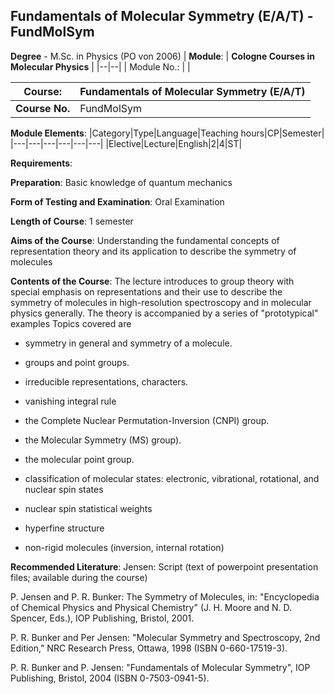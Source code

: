 ## Fundamentals of Molecular Symmetry (E/A/T) - FundMolSym

**Degree** - M.Sc. in Physics (PO von 2006)
| **Module**: | **Cologne Courses in Molecular Physics** |
|--|--|
| Module No.: |  |

| **Course**: | Fundamentals of Molecular Symmetry (E/A/T) |
|------|------|
| **Course No.** | FundMolSym |

**Module Elements**:
|Category|Type|Language|Teaching hours|CP|Semester|
|---|---|---|---|---|---|
|Elective|Lecture|English|2|4|ST|

**Requirements**:


**Preparation**:
Basic knowledge of quantum mechanics

**Form of Testing and Examination**:
Oral Examination

**Length of Course**:
1 semester

**Aims of the Course**:
Understanding the fundamental concepts of representation theory and its application to describe the symmetry of molecules

**Contents of the Course**:
The lecture introduces to group theory with special emphasis on representations and their use to describe the symmetry of molecules in high-resolution spectroscopy and in molecular physics generally. The theory is accompanied by a series of "prototypical" examples Topics covered are

- symmetry in general and symmetry of a molecule.

- groups and point groups.

- irreducible representations, characters.

- vanishing integral rule

- the Complete Nuclear Permutation-Inversion (CNPI) group.

- the Molecular Symmetry (MS) group).

- the molecular point group.

- classification of molecular states: electronic, vibrational, rotational, and nuclear spin states

- nuclear spin statistical weights

- hyperfine structure

- non-rigid molecules (inversion, internal rotation)

**Recommended Literature**:
Jensen: Script (text of powerpoint presentation files; available during the course)

P. Jensen and P. R. Bunker: The Symmetry of Molecules, in: "Encyclopedia of Chemical Physics and Physical Chemistry" (J. H. Moore and N. D. Spencer, Eds.), IOP Publishing, Bristol, 2001. 

P. R. Bunker and Per Jensen: "Molecular Symmetry and Spectroscopy, 2nd Edition," NRC Research Press, Ottawa, 1998 (ISBN 0-660-17519-3).

P. R. Bunker and P. Jensen: "Fundamentals of Molecular Symmetry", IOP Publishing, Bristol, 2004 (ISBN 0-7503-0941-5).


